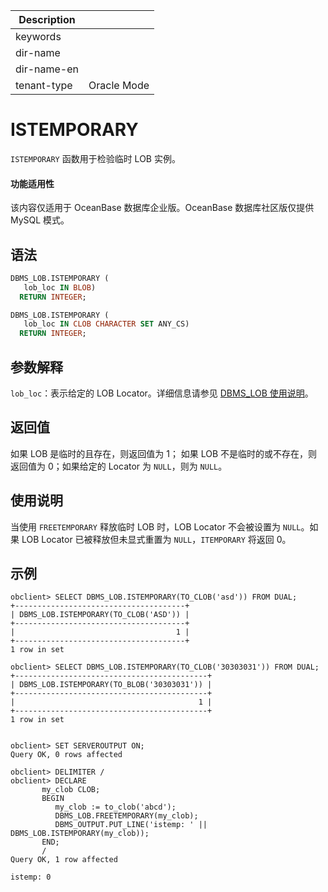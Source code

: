| Description   |                 |
|---------------|-----------------|
| keywords      |                 |
| dir-name      |                 |
| dir-name-en   |                 |
| tenant-type   | Oracle Mode     |

# ISTEMPORARY

`ISTEMPORARY` 函数用于检验临时 LOB 实例。

   <main id="notice" >
    <h4>功能适用性</h4>
    <p>该内容仅适用于 OceanBase 数据库企业版。OceanBase 数据库社区版仅提供 MySQL 模式。</p>
  </main>

## 语法

```sql
DBMS_LOB.ISTEMPORARY (
   lob_loc IN BLOB)
  RETURN INTEGER;

DBMS_LOB.ISTEMPORARY (
   lob_loc IN CLOB CHARACTER SET ANY_CS)
  RETURN INTEGER;
```

## 参数解释

`lob_loc`：表示给定的 LOB Locator。详细信息请参见 [DBMS_LOB 使用说明](../9300.dbms-lob-oracle/100.dbms-lob-overview-oracle.md)。

## 返回值

如果 LOB 是临时的且存在，则返回值为 1； 如果 LOB 不是临时的或不存在，则返回值为 0；如果给定的 Locator 为 `NULL`，则为 `NULL`。

## 使用说明

当使用 `FREETEMPORARY` 释放临时 LOB 时，LOB Locator 不会被设置为 `NULL`。如果 LOB Locator 已被释放但未显式重置为 `NULL`，`ITEMPORARY` 将返回 0。

## 示例

```shell
obclient> SELECT DBMS_LOB.ISTEMPORARY(TO_CLOB('asd')) FROM DUAL;
+--------------------------------------+
| DBMS_LOB.ISTEMPORARY(TO_CLOB('ASD')) |
+--------------------------------------+
|                                    1 |
+--------------------------------------+
1 row in set 

obclient> SELECT DBMS_LOB.ISTEMPORARY(TO_CLOB('30303031')) FROM DUAL;
+-------------------------------------------+
| DBMS_LOB.ISTEMPORARY(TO_BLOB('30303031')) |
+-------------------------------------------+
|                                         1 |
+-------------------------------------------+
1 row in set 


obclient> SET SERVEROUTPUT ON;
Query OK, 0 rows affected

obclient> DELIMITER /
obclient> DECLARE
       my_clob CLOB;
       BEGIN
          my_clob := to_clob('abcd');
          DBMS_LOB.FREETEMPORARY(my_clob);
          DBMS_OUTPUT.PUT_LINE('istemp: ' || DBMS_LOB.ISTEMPORARY(my_clob));
       END;
       /
Query OK, 1 row affected

istemp: 0
```